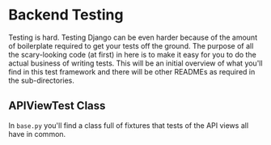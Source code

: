 # Backend Testing

Testing is hard. Testing Django can be even harder because of the amount of boilerplate required to get your tests off the ground. The purpose of all the scary-looking code (at first) in here is to make it easy for you to do the actual business of writing tests. This will be an initial overview of what you'll find in this test framework and there will be other READMEs as required in the sub-directories.

## APIViewTest Class

In `base.py` you'll find a class full of fixtures that tests of the API views all have in common. 